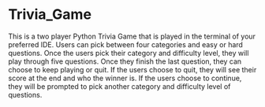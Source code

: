# Trivia_Game

This is a two player Python Trivia Game that is played in the terminal of your preferred IDE. Users can pick between four categories and easy or hard questions. 
Once the users pick their category and difficulty level, they will play through five questions. Once they finish the last question, they can choose to keep playing or quit. If the users choose to quit, they will see their score at the end and who the winner is. If the users choose to continue, they will be prompted to pick another category and difficulty level of questions. 
